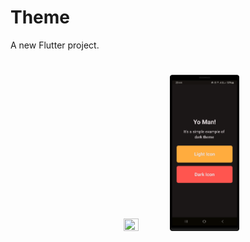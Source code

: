 # Theme

A new Flutter project.

<h1 align = "center">
  <img src="![Dark_theme.png](images%2FDark_theme.png)" height=65%  width=22%>



  <img src="images%2FDark_theme.png" height=65%  width=22%>
</h1>